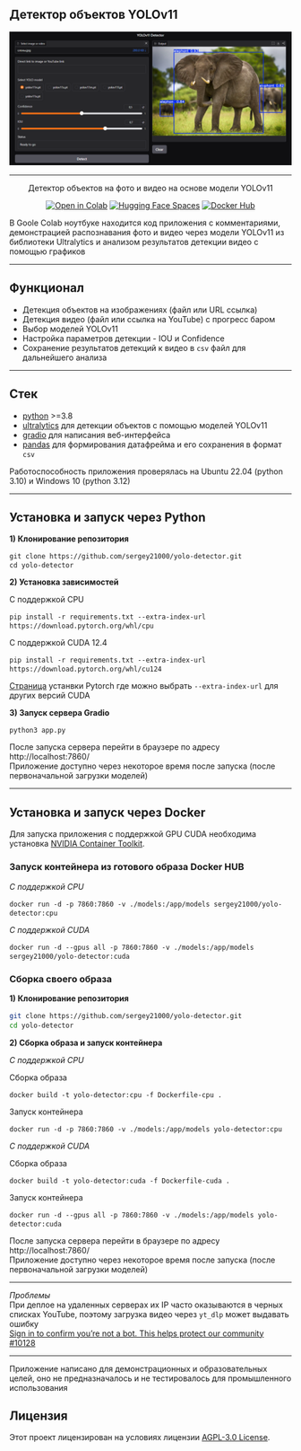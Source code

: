 
## Детектор объектов YOLOv11

<div align="center">

![App interface](./screenshots/main.png)
</div>

---
<div align="center">

Детектор объектов на фото и видео на основе модели YOLOv11
</div>

<div align="center">
<a href="https://colab.research.google.com/github/sergey21000/yolo-detector/blob/main/YOLO_Gradio_App_Docker.ipynb"><img src="https://img.shields.io/static/v1?message=Open%20in%20Colab&logo=googlecolab&labelColor=5c5c5c&color=0f80c1&label=%20" alt="Open in Colab"></a>
<a href="https://huggingface.co/spaces/sergey21000/yolo-detector"><img src="https://img.shields.io/badge/%F0%9F%A4%97%20Hugging%20Face-Spaces-yellow" alt="Hugging Face Spaces"></a>
<a href="https://hub.docker.com/r/sergey21000/yolo-detector"><img src="https://img.shields.io/badge/Docker-Hub-blue?logo=docker" alt="Docker Hub "></a>
</div>

В Goole Colab ноутбуке находится код приложения с комментариями, демонстрацией распознавания фото и видео через модели YOLOv11 из библиотеки Ultralytics и анализом результатов детекции видео с помощью графиков


---
## Функционал

- Детекция объектов на изображениях (файл или URL ссылка)
- Детекция видео (файл или ссылка на YouTube) с прогресс баром
- Выбор моделей YOLOv11
- Настройка параметров детекции - IOU и Confidence
- Сохранение результатов детекций к видео в `csv` файл для дальнейшего анализа


---
## Стек

- [python](https://www.python.org/) >=3.8
- [ultralytics](https://github.com/ultralytics/ultralytics) для детекции объектов с помощью моделей YOLOv11
- [gradio](https://github.com/gradio-app/gradio) для написания веб-интерфейса
- [pandas](https://github.com/pandas-dev/pandas) для формирования датафрейма и его сохранения в формат `csv`

Работоспособность приложения проверялась на Ubuntu 22.04 (python 3.10) и Windows 10 (python 3.12)

---
## Установка и запуск через Python

**1) Клонирование репозитория**  

```
git clone https://github.com/sergey21000/yolo-detector.git
cd yolo-detector
```

**2) Установка зависимостей**  

С поддержкой CPU
```
pip install -r requirements.txt --extra-index-url https://download.pytorch.org/whl/cpu
```

С поддержкой CUDA 12.4
```
pip install -r requirements.txt --extra-index-url https://download.pytorch.org/whl/cu124
```
[Страница](https://pytorch.org/get-started/locally/#start-locally) устанвки Pytorch где можно выбрать `--extra-index-url` для других версий CUDA

**3) Запуск сервера Gradio**  
```
python3 app.py
```
После запуска сервера перейти в браузере по адресу http://localhost:7860/  
Приложение доступно через некоторое время после запуска (после первоначальной загрузки моделей)

---
## Установка и запуск через Docker

Для запуска приложения с поддержкой GPU CUDA необходима установка [NVIDIA Container Toolkit](https://docs.nvidia.com/datacenter/cloud-native/container-toolkit/latest/install-guide.html#installation).


### Запуск контейнера из готового образа Docker HUB

*С поддержкой CPU*
```
docker run -d -p 7860:7860 -v ./models:/app/models sergey21000/yolo-detector:cpu
```

*С поддержкой CUDA*
```
docker run -d --gpus all -p 7860:7860 -v ./models:/app/models sergey21000/yolo-detector:cuda
```


### Сборка своего образа

**1) Клонирование репозитория**  
```bash
git clone https://github.com/sergey21000/yolo-detector.git
cd yolo-detector
```

**2) Сборка образа и запуск контейнера**

*С поддержкой CPU*

Сборка образа
```
docker build -t yolo-detector:cpu -f Dockerfile-cpu .
```

Запуск контейнера
```
docker run -d -p 7860:7860 -v ./models:/app/models yolo-detector:cpu
```

*С поддержкой CUDA*

Сборка образа
```
docker build -t yolo-detector:cuda -f Dockerfile-cuda .
```

Запуск контейнера
```
docker run -d --gpus all -p 7860:7860 -v ./models:/app/models yolo-detector:cuda
```

После запуска сервера перейти в браузере по адресу http://localhost:7860/  
Приложение доступно через некоторое время после запуска (после первоначальной загрузки моделей)

---
*Проблемы*  
При деплое на удаленных серверах их IP часто оказываются в черных списках YouTube, поэтому загрузка видео через `yt_dlp` может выдавать ошибку  
[Sign in to confirm you’re not a bot. This helps protect our community #10128](https://github.com/yt-dlp/yt-dlp/issues/10128)

---

Приложение написано для демонстрационных и образовательных целей, оно не предназначалось и не тестировалось для промышленного использования

## Лицензия

Этот проект лицензирован на условиях лицензии [AGPL-3.0 License](./LICENSE).
